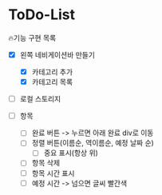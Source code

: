 # ToDo-List

🔥기능 구현 목록

- [x] 왼쪽 네비게이션바 만들기

  - [x] 카테고리 추가
  - [x] 카테고리 목록

- [ ] 로컬 스토리지

- [ ] 항목
  - [ ] 완료 버튼 -> 누르면 아래 완료 div로 이동
  - [ ] 정렬 버튼(이름순, 역이름순, 예정 날짜 순)
    - [ ] 중요 표시(항상 위)
  - [ ] 항목 삭제
  - [ ] 항목 시간 표시
  - [ ] 예정 시간 -> 넘으면 글씨 빨간색
